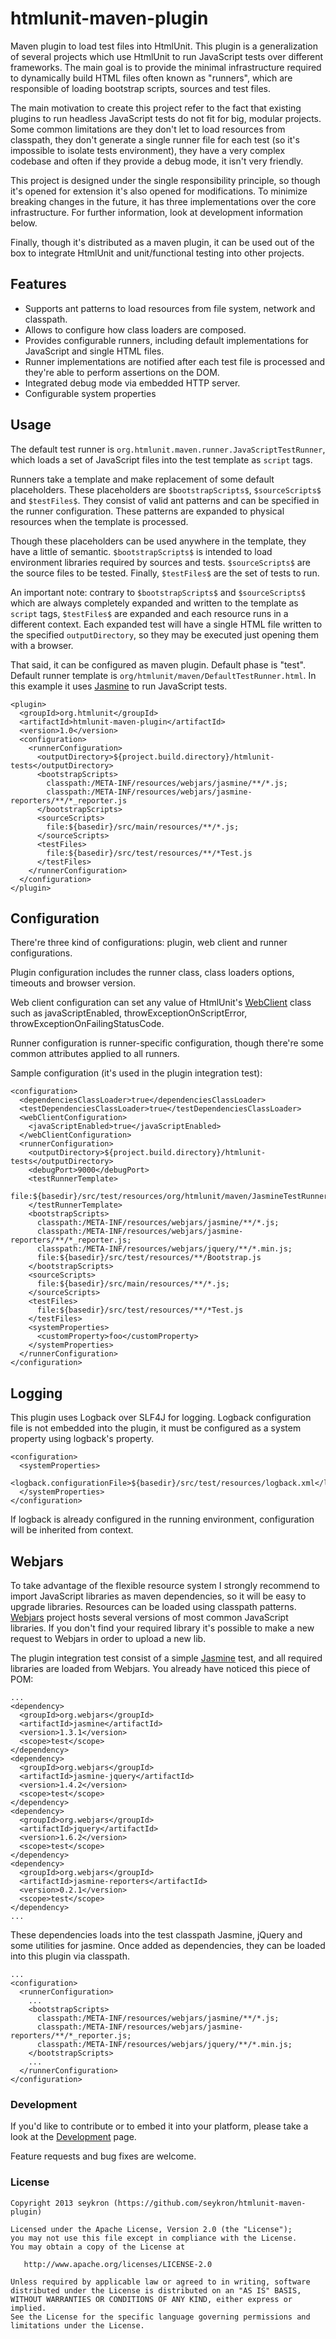 htmlunit-maven-plugin
=====================

Maven plugin to load test files into HtmlUnit. This plugin is a generalization
of several projects which use HtmlUnit to run JavaScript tests over different
frameworks. The main goal is to provide the minimal infrastructure required to
dynamically build HTML files often known as "runners", which are responsible of
loading bootstrap scripts, sources and test files.

The main motivation to create this project refer to the fact that existing
plugins to run headless JavaScript tests do not fit for big, modular
projects. Some common limitations are they don't let to load resources from
classpath, they don't generate a single runner file for each test (so it's
impossible to isolate tests environment), they have a very complex codebase and
often if they provide a debug mode, it isn't very friendly.

This project is designed under the single responsibility principle, so though
it's opened for extension it's also opened for modifications. To minimize
breaking changes in the future, it has three implementations over the core
infrastructure. For further information, look at development information below.

Finally, though it's distributed as a maven plugin, it can be used out of the
box to integrate HtmlUnit and unit/functional testing into other projects.

## Features
* Supports ant patterns to load resources from file system, network and
  classpath.
* Allows to configure how class loaders are composed.
* Provides configurable runners, including default implementations for
  JavaScript and single HTML files.
* Runner implementations are notified after each test file is processed and
  they're able to perform assertions on the DOM.
* Integrated debug mode via embedded HTTP server.
* Configurable system properties

## Usage
The default test runner is ```org.htmlunit.maven.runner.JavaScriptTestRunner```,
which loads a set of JavaScript files into the test template as ```script```
tags.

Runners take a template and make replacement of some default placeholders. These
placeholders are ```$bootstrapScripts$```, ```$sourceScripts$``` and
```$testFiles$```. They consist of valid ant patterns and can be specified in
the runner configuration. These patterns are expanded to physical resources
when the template is processed.

Though these placeholders can be used anywhere in the template, they have a
little of semantic. ```$bootstrapScripts$``` is intended to load environment
libraries required by sources and tests. ```$sourceScripts$``` are the source
files to be tested. Finally, ```$testFiles$``` are the set of tests to run.

An important note: contrary to ```$bootstrapScripts$``` and
```$sourceScripts$``` which are always completely expanded and written to the
template as ```script``` tags, ```$testFiles$``` are expanded and each resource
runs in a different context. Each expanded test will have a single HTML file
written to the specified ```outputDirectory```, so they may be executed just
opening them with a browser.

That said, it can be configured as maven plugin. Default phase is "test".
Default runner template is ```org/htmlunit/maven/DefaultTestRunner.html```. In
this example it uses [Jasmine](http://pivotal.github.io/jasmine/) to run
JavaScript tests.

```
<plugin>
  <groupId>org.htmlunit</groupId>
  <artifactId>htmlunit-maven-plugin</artifactId>
  <version>1.0</version>
  <configuration>
    <runnerConfiguration>
      <outputDirectory>${project.build.directory}/htmlunit-tests</outputDirectory>
      <bootstrapScripts>
        classpath:/META-INF/resources/webjars/jasmine/**/*.js;
        classpath:/META-INF/resources/webjars/jasmine-reporters/**/*_reporter.js
      </bootstrapScripts>
      <sourceScripts>
        file:${basedir}/src/main/resources/**/*.js;
      </sourceScripts>
      <testFiles>
        file:${basedir}/src/test/resources/**/*Test.js
      </testFiles>
    </runnerConfiguration>
  </configuration>
</plugin>
```

## Configuration
There're three kind of configurations: plugin, web client and runner
configurations.

Plugin configuration includes the runner class, class loaders options, timeouts
and browser version.

Web client configuration can set any value of HtmlUnit's
[WebClient](http://is.gd/1DSPrM) class such as javaScriptEnabled,
throwExceptionOnScriptError, throwExceptionOnFailingStatusCode.

Runner configuration is runner-specific configuration, though there're some
common attributes applied to all runners.

Sample configuration (it's used in the plugin integration test):

```
<configuration>
  <dependenciesClassLoader>true</dependenciesClassLoader>
  <testDependenciesClassLoader>true</testDependenciesClassLoader>
  <webClientConfiguration>
    <javaScriptEnabled>true</javaScriptEnabled>
  </webClientConfiguration>
  <runnerConfiguration>
    <outputDirectory>${project.build.directory}/htmlunit-tests</outputDirectory>
    <debugPort>9000</debugPort>
    <testRunnerTemplate>
      file:${basedir}/src/test/resources/org/htmlunit/maven/JasmineTestRunner.html
    </testRunnerTemplate>
    <bootstrapScripts>
      classpath:/META-INF/resources/webjars/jasmine/**/*.js;
      classpath:/META-INF/resources/webjars/jasmine-reporters/**/*_reporter.js;
      classpath:/META-INF/resources/webjars/jquery/**/*.min.js;
      file:${basedir}/src/test/resources/**/Bootstrap.js
    </bootstrapScripts>
    <sourceScripts>
      file:${basedir}/src/main/resources/**/*.js;
    </sourceScripts>
    <testFiles>
      file:${basedir}/src/test/resources/**/*Test.js
    </testFiles>
    <systemProperties>
      <customProperty>foo</customProperty>
    </systemProperties>
  </runnerConfiguration>
</configuration>
```

## Logging
This plugin uses Logback over SLF4J for logging. Logback configuration file is
not embedded into the plugin, it must be configured as a system property using
logback's property.

```
<configuration>
  <systemProperties>
    <logback.configurationFile>${basedir}/src/test/resources/logback.xml</logback.configurationFile>
  </systemProperties>
</configuration>
```

If logback is already configured in the running environment, configuration will
be inherited from context.

## Webjars
To take advantage of the flexible resource system I strongly recommend to import
JavaScript libraries as maven dependencies, so it will be easy to upgrade
libraries. Resources can be loaded using classpath patterns.
[Webjars](http://www.webjars.org/) project hosts several versions of most common
JavaScript libraries. If you don't find your required library it's possible to
make a new request to Webjars in order to upload a new lib.

The plugin integration test consist of a simple
[Jasmine](http://pivotal.github.io/jasmine/) test, and all required libraries
are loaded from Webjars. You already have noticed this piece of POM:

```
...
<dependency>
  <groupId>org.webjars</groupId>
  <artifactId>jasmine</artifactId>
  <version>1.3.1</version>
  <scope>test</scope>
</dependency>
<dependency>
  <groupId>org.webjars</groupId>
  <artifactId>jasmine-jquery</artifactId>
  <version>1.4.2</version>
  <scope>test</scope>
</dependency>
<dependency>
  <groupId>org.webjars</groupId>
  <artifactId>jquery</artifactId>
  <version>1.6.2</version>
  <scope>test</scope>
</dependency>
<dependency>
  <groupId>org.webjars</groupId>
  <artifactId>jasmine-reporters</artifactId>
  <version>0.2.1</version>
  <scope>test</scope>
</dependency>
...
```

These dependencies loads into the test classpath Jasmine, jQuery and some
utilities for jasmine. Once added as dependencies, they can be loaded into
this plugin via classpath.

```
...
<configuration>
  <runnerConfiguration>
    ...
    <bootstrapScripts>
      classpath:/META-INF/resources/webjars/jasmine/**/*.js;
      classpath:/META-INF/resources/webjars/jasmine-reporters/**/*_reporter.js;
      classpath:/META-INF/resources/webjars/jquery/**/*.min.js;
    </bootstrapScripts>
    ...
  </runnerConfiguration>
</configuration>
```

### Development
If you'd like to contribute or to embed it into your platform, please take a
look at the [Development](Development.md) page.

Feature requests and bug fixes are welcome.

### License
    Copyright 2013 seykron (https://github.com/seykron/htmlunit-maven-plugin)

    Licensed under the Apache License, Version 2.0 (the "License");
    you may not use this file except in compliance with the License.
    You may obtain a copy of the License at

       http://www.apache.org/licenses/LICENSE-2.0

    Unless required by applicable law or agreed to in writing, software
    distributed under the License is distributed on an "AS IS" BASIS,
    WITHOUT WARRANTIES OR CONDITIONS OF ANY KIND, either express or implied.
    See the License for the specific language governing permissions and
    limitations under the License.


